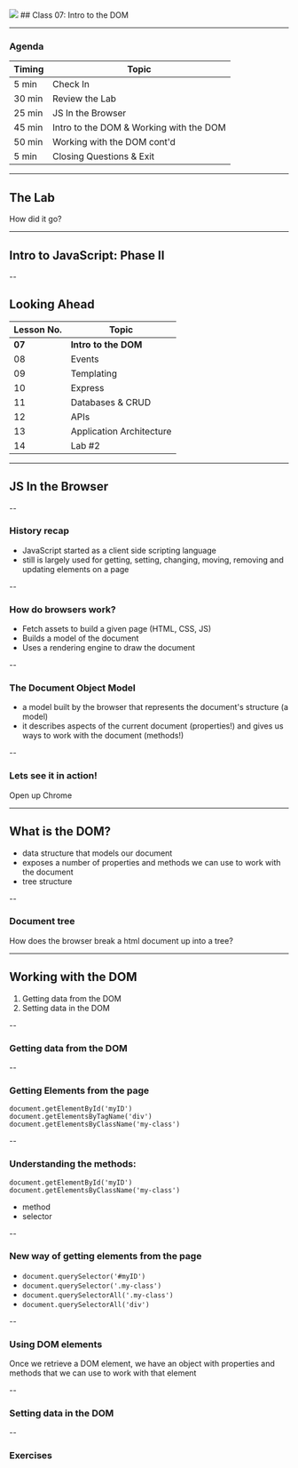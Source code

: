 

<img src="https://upload.wikimedia.org/wikipedia/commons/9/99/Unofficial_JavaScript_logo_2.svg" style="max-width: 100px; border: none; box-shadow: none"/>
## Class 07: Intro to the DOM

---
### Agenda
| Timing | Topic                                    |
| ------ | ---------------------------------------- |
| 5  min | Check In                                 |
| 30 min | Review the Lab                           |
| 25 min | JS In the Browser                        |
| 45 min | Intro to the DOM & Working with the DOM  |
| 50 min | Working with the DOM cont'd              |
| 5  min | Closing Questions & Exit                 |

---
## The Lab
How did it go?

---
## Intro to JavaScript: Phase II

--
## Looking Ahead

| Lesson No. |        Topic             |
| ---------- | ------------------------ |
|   **07**   | **Intro to the DOM**     |
|     08     | Events                   |
|     09     | Templating               |
|     10     | Express                  |
|     11     | Databases & CRUD         |
|     12     | APIs                     |
|     13     | Application Architecture |
|     14     | Lab #2                   |

---
## JS In the Browser

--
### History recap
- JavaScript started as a client side scripting language
- still is largely used for getting, setting, changing, moving, removing and updating elements on a page

--
### How do browsers work?
- Fetch assets to build a given page (HTML, CSS, JS)
- Builds a model of the document
- Uses a rendering engine to draw the document

--
### The Document Object Model
- a model built by the browser that represents the document's structure (a model)
- it describes aspects of the current document (properties!) and gives us ways to work with the document (methods!)

--
### Lets see it in action!
Open up Chrome

---
## What is the DOM?
- data structure that models our document
- exposes a number of properties and methods we can use to work with the document
- tree structure

--
### Document tree
How does the browser break a html document up into a tree?

---
## Working with the DOM
1. Getting data from the DOM
2. Setting data in the DOM

--
### Getting data from the DOM

--
### Getting Elements from the page
`document.getElementById('myID')` <br>
`document.getElementsByTagName('div')`<br>
`document.getElementsByClassName('my-class')`

--
### Understanding the methods:
`document.getElementById('myID')` <br>
`document.getElementsByClassName('my-class')`

- method
- selector

--
### New way of getting elements from the page
- `document.querySelector('#myID')`
- `document.querySelector('.my-class')`
- `document.querySelectorAll('.my-class')`
- `document.querySelectorAll('div')`

--
### Using DOM elements
Once we retrieve a DOM element, we have an object with properties and methods that we can use to work with that element

--
### Setting data in the DOM

--
### Exercises
